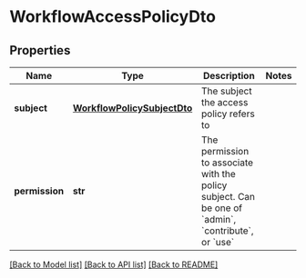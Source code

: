 # WorkflowAccessPolicyDto

## Properties
Name | Type | Description | Notes
------------ | ------------- | ------------- | -------------
**subject** | [**WorkflowPolicySubjectDto**](WorkflowPolicySubjectDto.md) | The subject the access policy refers to | 
**permission** | **str** | The permission to associate with the policy subject. Can be one of &#x60;admin&#x60;, &#x60;contribute&#x60;, or &#x60;use&#x60; | 

[[Back to Model list]](../README.md#documentation-for-models) [[Back to API list]](../README.md#documentation-for-api-endpoints) [[Back to README]](../README.md)


